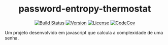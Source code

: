<h1 align="center"> password-entropy-thermostat </h1>

<p align="center">
  <a href="https://travis-ci.com/BrunoCasotto/vanilla-js-chat"><img src="https://travis-ci.com/BrunoCasotto/password-entropy-thermostat.svg?branch=master" alt="Build Status"></a>
  <a href="https://www.npmjs.com/package/vanilla-js-chat"><img src="https://img.shields.io/npm/v/password-entropy-thermostat" alt="Version"></a>
  <a href="https://www.npmjs.com/package/vanilla-js-chat"><img src="https://img.shields.io/npm/l/password-entropy-thermostat.svg" alt="License"></a>
  <a href="https://codecov.io/gh/BrunoCasotto/vanilla-js-chat"><img src="https://codecov.io/gh/BrunoCasotto/password-entropy-thermostat/branch/master/graph/badge.svg" alt="CodeCov"></a></p>

Um projeto desenvolvido em javascript que calcula a complexidade de uma senha.
